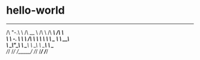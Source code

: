 # hello-world
 __   __     ______     __     ______     ______   
/\ "-.\ \   /\  __ \   /\ \   /\  ___\   /\  ___\  
\ \ \-.  \  \ \ \/\ \  \ \ \  \ \ \____  \ \  __\  
 \ \_\\"\_\  \ \_____\  \ \_\  \ \_____\  \ \_____\
  \/_/ \/_/   \/_____/   \/_/   \/_____/   \/_____/
 

